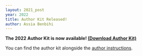 ```yaml
---
layout: 2021_post
year: 2022
title: Author Kit Released!
author: Assia Benbihi
---
```



**The 2022 Author Kit is now available! [(Download Author Kit)]({{site.url}}/files/2022/3DV2022AuthorKit.zip)**

You can find the author kit alongside the [author instructions]({{site.url}}/{{page.year}}/author-instructions).





